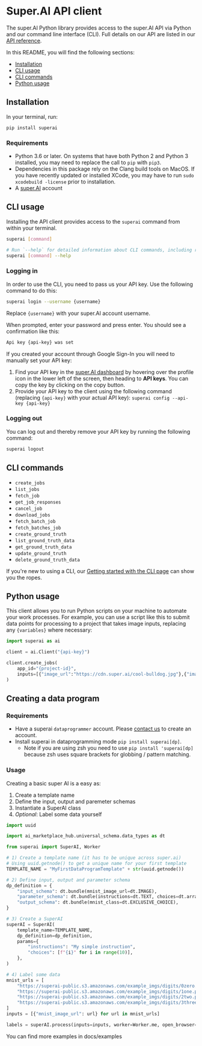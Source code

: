 # Super.AI API client

The super.AI Python library provides access to the super.AI API via Python and our command line interface (CLI). Full details on our API are listed in our [API reference](https://super.ai/reference).

In this README, you will find the following sections:

- [Installation](#installation)
- [CLI usage](#cli-usage)
- [CLI commands](#cli-commands)
- [Python usage](#python-usage)

## Installation

In your terminal, run:

```
pip install superai
```

### Requirements

- Python 3.6 or later. On systems that have both Python 2 and Python 3 installed, you may need to replace the call to `pip` with `pip3`.
- Dependencies in this package rely on the Clang build tools on MacOS. If you have recently updated or installed XCode, you may have to run `sudo xcodebuild -license` prior to installation.
- A [super.AI](https://super.ai/) account

## CLI usage

Installing the API client provides access to the `superai` command from within your terminal.

```bash
superai [command]

# Run `--help` for detailed information about CLI commands, including required and optional flags
superai [command] --help
```

### Logging in

In order to use the CLI, you need to pass us your API key. Use the following command to do this:

```bash
superai login --username {username}
```

Replace `{username}` with your super.AI account username.

When prompted, enter your password and press enter. You should see a confirmation like this:

```bash
Api key {api-key} was set
```

If you created your account through Google Sign-In you will need to manually set your API key:

1. Find your API key in the [super.AI dashboard](https://super.ai/dashboard/) by hovering over the profile icon in the lower left of the screen, then heading to **API keys**. You can copy the key by clicking on the copy button.
2. Provide your API key to the client using the following command (replacing `{api-key}` with your actual API key): `superai config --api-key {api-key}`

### Logging out

You can log out and thereby remove your API key by running the following command:

```bash
superai logout
```

## CLI commands

- `create_jobs`
- `list_jobs`
- `fetch_job`
- `get_job_responses`
- `cancel_job`
- `download_jobs`
- `fetch_batch_job`
- `fetch_batches_job`
- `create_ground_truth`
- `list_ground_truth_data`
- `get_ground_truth_data`
- `update_ground_truth`
- `delete_ground_truth_data`

If you're new to using a CLI, our [Getting started with the CLI page](https://super.ai/docs/getting-started-with-the-cli) can show you the ropes.

## Python usage

This client allows you to run Python scripts on your machine to automate your work processes. For example, you can use a script like this to submit data points for processing to a project that takes image inputs, replacing any `{variables}` where necessary:

```python
import superai as ai

client = ai.Client("{api-key}")

client.create_jobs(
    app_id="{project-id}",
    inputs=[{"image_url":"https://cdn.super.ai/cool-bulldog.jpg"},{"image_url":"https://cdn.super.ai/hot-dog-01.jpeg"}]
)
```

## Creating a data program

### Requirements
- Have a superai `dataprogrammer` account. Please [contact us](mailto:dataprogramer@super.ai) to create an account. 
- Install superai in dataprogramming mode `pip install superai[dp]`. 
    - Note if you are using zsh you need to use `pip install 'superai[dp]` because zsh uses square brackets for globbing / pattern matching. 

### Usage

Creating a basic super AI is a easy as:
1. Create a template name
2. Define the input, output and paremeter schemas
3. Instantiate a SuperAI class
4. *Optional*: Label some data yourself
```python
import uuid

import ai_marketplace_hub.universal_schema.data_types as dt

from superai import SuperAI, Worker

# 1) Create a template name (it has to be unique across super.ai)
# Using uuid.getnode() to get a unique name for your first template
TEMPLATE_NAME = "MyFirstDataProgramTemplate" + str(uuid.getnode())

# 2) Define input, output and parameter schema
dp_definition = {
    "input_schema": dt.bundle(mnist_image_url=dt.IMAGE),
    "parameter_schema": dt.bundle(instructions=dt.TEXT, choices=dt.array_to_schema(dt.TEXT, 0)),
    "output_schema": dt.bundle(mnist_class=dt.EXCLUSIVE_CHOICE),
}

# 3) Create a SuperAI
superAI = SuperAI(
    template_name=TEMPLATE_NAME,
    dp_definition=dp_definition,
    params={
        "instructions": "My simple instruction",
        "choices": [f"{i}" for i in range(10)],
    },
)

# 4) Label some data
mnist_urls = [
    "https://superai-public.s3.amazonaws.com/example_imgs/digits/0zero.png",
    "https://superai-public.s3.amazonaws.com/example_imgs/digits/1one.png",
    "https://superai-public.s3.amazonaws.com/example_imgs/digits/2two.png",
    "https://superai-public.s3.amazonaws.com/example_imgs/digits/3three.png",
]
inputs = [{"mnist_image_url": url} for url in mnist_urls]

labels = superAI.process(inputs=inputs, worker=Worker.me, open_browser=True)
```

You can find more examples in docs/examples
